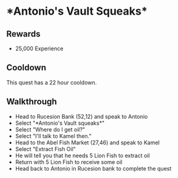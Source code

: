 # \*Antonio's Vault Squeaks\*

## Rewards

- 25,000 Experience

## Cooldown

This quest has a 22 hour cooldown.

## Walkthrough

- Head to Rucesion Bank (52,12) and speak to Antonio
- Select "\*Antonio's Vault squeaks\*"
- Select "Where do I get oil?"
- Select "I'll talk to Kamel then."
- Head to the Abel Fish Market (27,46) and speak to Kamel
- Select "Extract Fish Oil"
- He will tell you that he needs 5 Lion Fish to extract oil
- Return with 5 Lion Fish to receive some oil
- Head back to Antonio in Rucesion bank to complete the quest
